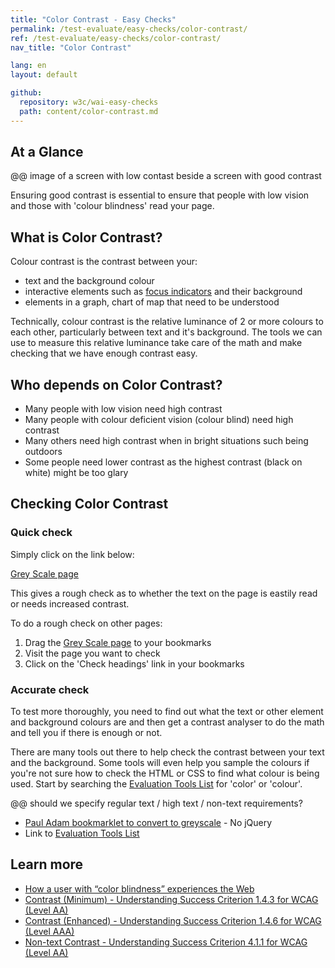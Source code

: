 ```yaml
---
title: "Color Contrast - Easy Checks"
permalink: /test-evaluate/easy-checks/color-contrast/
ref: /test-evaluate/easy-checks/color-contrast/
nav_title: "Color Contrast"

lang: en
layout: default

github:
  repository: w3c/wai-easy-checks
  path: content/color-contrast.md
---
```


## At a Glance

@@ image of a screen with low contast beside a screen with good contrast

Ensuring good contrast is essential to ensure that people with low vision and those with 'colour blindness' read your page.

## What is Color Contrast?

Colour contrast is the contrast between your:
* text and the background colour
* interactive elements such as [focus indicators]([url](https://github.com/w3c/wai-easy-checks/blob/2023-update/content/keyboard-focus.md)) and their background
* elements in a graph, chart of map that need to be understood

Technically, colour contrast is the relative luminance of 2 or more colours to each other, particularly between text and it's background. The tools we can use to measure this relative luminance take care of the math and make checking that we have enough contrast easy. 

## Who depends on Color Contrast?

* Many people with low vision need high contrast
* Many people with colour deficient vision (colour blind) need high contrast
* Many others need high contrast when in bright situations such being outdoors
* Some people need lower contrast as the highest contrast (black on white) might be too glary

## Checking Color Contrast

### Quick check

Simply click on the link below:

[Grey Scale page](@@)

This gives a rough check as to whether the text on the page is eastily read or needs increased  contrast. 

To do a rough check on other pages:

1. Drag the [Grey Scale page](@@) to your bookmarks
2. Visit the page you want to check
3. Click on the 'Check headings' link in your bookmarks 

### Accurate check

To test more thoroughly, you need to find out what the text or other element and background colours are and then get a contrast analyser to do the math and tell you if there is enough or not.

There are many tools out there to help check the contrast between your text and the background. Some tools will even help you sample the colours if you're not sure how to check the HTML or CSS to find what colour is being used. Start by searching the [Evaluation Tools List](https://www.w3.org/WAI/ER/tools/) for 'color' or 'colour'.

@@ should we specify regular text / high text / non-text requirements?

* [Paul Adam bookmarklet to convert to greyscale](https://pauljadam.com/demos/svg-line-chart.html) - No jQuery
* Link to [Evaluation Tools List](https://www.w3.org/WAI/ER/tools/)

## Learn more

* [How a user with “color blindness” experiences the Web](https://www.w3.org/WAI/people-use-web/user-stories/#shopper)
* [Contrast (Minimum) - Understanding Success Criterion 1.4.3 for WCAG (Level AA)](https://www.w3.org/WAI/WCAG21/Understanding/contrast-minimum)
* [Contrast (Enhanced) - Understanding Success Criterion 1.4.6 for WCAG (Level AAA)](https://www.w3.org/WAI/WCAG21/Understanding/contrast-enhanced)
* [Non-text Contrast - Understanding Success Criterion 4.1.1 for WCAG (Level AA)](https://www.w3.org/WAI/WCAG21/Understanding/non-text-contrast.html)

